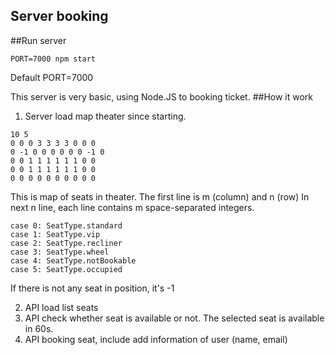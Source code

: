 ## Server booking

##Run server
```
PORT=7000 npm start
```
Default PORT=7000

This server is very basic, using Node.JS to booking ticket.
##How it work
1. Server load map theater since starting.
```
10 5
0 0 0 3 3 3 3 0 0 0
0 -1 0 0 0 0 0 0 -1 0
0 0 1 1 1 1 1 1 0 0
0 0 1 1 1 1 1 1 0 0
0 0 0 0 0 0 0 0 0 0
```
This is map of seats in theater.
The first line is m (column) and n (row)
In next n line, each line contains m space-separated integers.
```
case 0: SeatType.standard
case 1: SeatType.vip
case 2: SeatType.recliner
case 3: SeatType.wheel
case 4: SeatType.notBookable
case 5: SeatType.occupied
```
If there is not any seat in position, it's -1

2. API load list seats
3. API check whether seat is available or not. The selected seat is available in 60s.
4. API booking seat, include add information of user (name, email)
